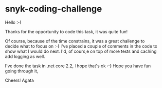 # snyk-coding-challenge

Hello :-) 

Thanks for the opportunity to code this task, it was quite fun!

Of course, because of the time constrains, it was a great challenge to decide what to focus on :-) 
I've placed a couple of comments in the code to show what I would do next. 
I'd, of cours,e on top of more tests and caching add logging as well. 

I've done the task in .net core 2.2, I hope that's ok :-) 
Hope you have fun going through it,

Cheers!
Agata
